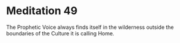 # Meditation 49

The Prophetic Voice always finds itself in the wilderness outside the boundaries of the Culture it is calling Home. 